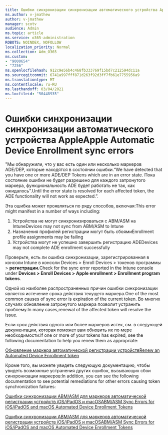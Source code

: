 ```yaml
---
title: Ошибки синхронизации синхронизации автоматического устройства Apple
ms.author: v-jmathew
author: v-jmathew
manager: scotv
audience: Admin
ms.topic: article
ms.service: o365-administration
ROBOTS: NOINDEX, NOFOLLOW
localization_priority: Normal
ms.collection: Adm_O365
ms.custom:
- "9000654"
- "7256"
ms.openlocfilehash: 912c9e56b4c468fb333769f15bd7c212594dc11a
ms.sourcegitcommit: 6741a997fff871d263f92d3ff7fb61e7755956a9
ms.translationtype: MT
ms.contentlocale: ru-RU
ms.lasthandoff: 03/04/2021
ms.locfileid: "50448935"
---
```

# <a name="apple-automatic-device-enrollment-sync-errors"></a><span data-ttu-id="91d02-102">Ошибки синхронизации синхронизации автоматического устройства Apple</span><span class="sxs-lookup"><span data-stu-id="91d02-102">Apple Automatic Device Enrollment sync errors</span></span>

<span data-ttu-id="91d02-103">"Мы обнаружили, что у вас есть один или несколько маркеров ADE/DEP, которые находятся в состоянии ошибки.</span><span class="sxs-lookup"><span data-stu-id="91d02-103">“We have detected that you have one or more ADE/DEP Tokens which are in an error state.</span></span> <span data-ttu-id="91d02-104">Пока состояние ошибки не будет разрешено для каждого затронутого маркера, функциональность ADE будет работать не так, как ожидалось".</span><span class="sxs-lookup"><span data-stu-id="91d02-104">Until the error state is resolved for each affected token, the ADE functionality will not work as expected.”.</span></span>

<span data-ttu-id="91d02-105">Эта ошибка может проявляться по ряду способов, включая:</span><span class="sxs-lookup"><span data-stu-id="91d02-105">This error might manifest in a number of ways including:</span></span>

1. <span data-ttu-id="91d02-106">Устройства не могут синхронизироваться с ABM/ASM на Intune</span><span class="sxs-lookup"><span data-stu-id="91d02-106">Devices may not sync from ABM/ASM to Intune</span></span>
2. <span data-ttu-id="91d02-107">Назначения профилей регистрации могут быть сбоями</span><span class="sxs-lookup"><span data-stu-id="91d02-107">Enrollment profile assignments may be failing</span></span>
3. <span data-ttu-id="91d02-108">Устройства могут не успешно завершить регистрацию ADE</span><span class="sxs-lookup"><span data-stu-id="91d02-108">Devices may not complete ADE enrollment successfully</span></span>

<span data-ttu-id="91d02-109">Проверьте, есть ли ошибка синхронизации, зарегистрированная в консоли Intune в консоли Devices > Enroll Devices > токенов программы > **регистрации.**</span><span class="sxs-lookup"><span data-stu-id="91d02-109">Check for the sync error reported in the Intune console under **Devices > Enroll Devices > Apple enrollment > Enrollment program tokens**.</span></span>

<span data-ttu-id="91d02-110">Одной из наиболее распространенных причин ошибки синхронизации является истечение срока действия текущего маркера.</span><span class="sxs-lookup"><span data-stu-id="91d02-110">One of the most common causes of sync error is expiration of the current token.</span></span> <span data-ttu-id="91d02-111">Во многих случаях обновление затронутого маркера позволит устранить проблему.</span><span class="sxs-lookup"><span data-stu-id="91d02-111">In many cases,renewal of the affected token will resolve the issue.</span></span>

<span data-ttu-id="91d02-112">Если срок действия одного или более маркеров истек, см. в следующей документации, которая поможет вам обновить их по мере необходимости:</span><span class="sxs-lookup"><span data-stu-id="91d02-112">If one or more of your tokens has expired,  see the following documentation to help you renew them as appropriate:</span></span>

[<span data-ttu-id="91d02-113">Обновление маркера автоматической регистрации устройств</span><span class="sxs-lookup"><span data-stu-id="91d02-113">Renew an Automated Device Enrollment token</span></span>](https://docs.microsoft.com/mem/intune/enrollment/device-enrollment-program-enroll-ios#renew-an-automated-device-enrollment-token)

<span data-ttu-id="91d02-114">Кроме того, вы можете увидеть следующую документацию, чтобы увидеть возможные устранения других ошибок, вызывающих сбои синхронизации маркеров:</span><span class="sxs-lookup"><span data-stu-id="91d02-114">In addition, you can see the following documentation to see potential remediations for other errors causing token synchronization failures:</span></span>

[<span data-ttu-id="91d02-115">Ошибки синхронизации ABM/ASM для маркеров автоматической регистрации устройств iOS/iPadOS и macOS</span><span class="sxs-lookup"><span data-stu-id="91d02-115">ABM/ASM Sync Errors for iOS/iPadOS and macOS Automated Device Enrollment Tokens</span></span>](https://docs.microsoft.com/mem/intune/enrollment/troubleshoot-ios-enrollment-errors#sync-token-errors-between-intune-and-ade-dep)







[<span data-ttu-id="91d02-116">Ошибки синхронизации ABM/ASM для маркеров автоматической регистрации устройств iOS/iPadOS и macOS</span><span class="sxs-lookup"><span data-stu-id="91d02-116">ABM/ASM Sync Errors for iOS/iPadOS and macOS Automated Device Enrollment Tokens</span></span>](https://docs.microsoft.com/mem/intune/enrollment/troubleshoot-ios-enrollment-errors#resolutions-when-syncing-tokens-between-intune-and-abmasm-for-automated-device-enrollment)
